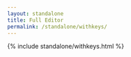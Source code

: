 ```yaml
---
layout: standalone
title: Full Editor
permalink: /standalone/withkeys/
---
```


{% include standalone/withkeys.html %}
